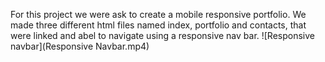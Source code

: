 For this project we were ask to create a mobile responsive portfolio. We made three different html files named index, portfolio and contacts, that were linked and abel to navigate using a responsive nav bar. ![Responsive navbar](Responsive Navbar.mp4)
